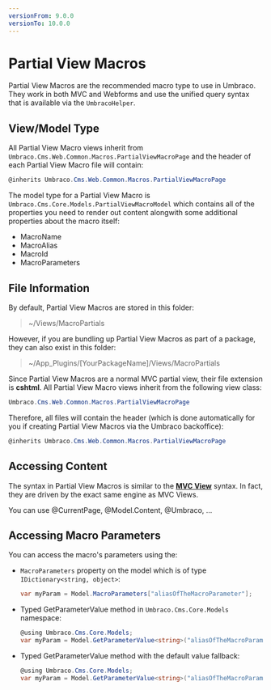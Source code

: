 ```yaml
---
versionFrom: 9.0.0
versionTo: 10.0.0
---
```


# Partial View Macros

Partial View Macros are the recommended macro type to use in Umbraco. They work in both MVC and Webforms and use the unified query syntax that is available via the `UmbracoHelper`.

## View/Model Type

All Partial View Macro views inherit from `Umbraco.Cms.Web.Common.Macros.PartialViewMacroPage` and the header of each Partial View Macro file will contain:

```csharp
@inherits Umbraco.Cms.Web.Common.Macros.PartialViewMacroPage
```

The model type for a Partial View Macro is `Umbraco.Cms.Core.Models.PartialViewMacroModel` which contains all of the properties you need to render out content alongwith some additional
properties about the macro itself: 

- MacroName
- MacroAlias
- MacroId
- MacroParameters

## File Information

By default, Partial View Macros are stored in this folder:

> ~/Views/MacroPartials

However, if you are bundling up Partial View Macros as part of a package, they can also exist in this folder:

> ~/App_Plugins/[YourPackageName]/Views/MacroPartials

Since Partial View Macros are a normal MVC partial view, their file extension is **cshtml**. All Partial View Macro views inherit from the following view class:

```csharp
Umbraco.Cms.Web.Common.Macros.PartialViewMacroPage
```

Therefore, all files will contain the header (which is done automatically for you if creating Partial View Macros via the Umbraco backoffice):

```csharp
@inherits Umbraco.Cms.Web.Common.Macros.PartialViewMacroPage
```

## Accessing Content

The syntax in Partial View Macros is similar to the **[MVC View](../mvc/views.md)** syntax. In fact, they are driven by the exact same engine as MVC Views.

You can use @CurrentPage, @Model.Content, @Umbraco, ...

## Accessing Macro Parameters

You can access the macro's parameters using the:

- `MacroParameters` property on the model which is of type `IDictionary<string, object>`:

    ```csharp
    var myParam = Model.MacroParameters["aliasOfTheMacroParameter"];
    ```

- Typed GetParameterValue method in `Umbraco.Cms.Core.Models` namespace:

    ```csharp
    @using Umbraco.Cms.Core.Models;
    var myParam = Model.GetParameterValue<string>("aliasOfTheMacroParameter");
    ```

- Typed GetParameterValue method with the default value fallback:

    ```csharp
    @using Umbraco.Cms.Core.Models;
    var myParam = Model.GetParameterValue<string>("aliasOfTheMacroParameter", "default value if parameter value has not been set");
    ```
